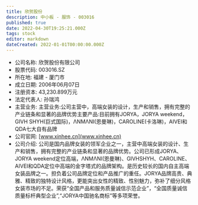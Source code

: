 ```yaml
---
title: 欣贺股份
description: 中小板 - 服饰 - 003016
published: true
date: 2022-04-30T19:25:21.000Z
tags: stock
editor: markdown
dateCreated: 2022-01-01T00:00:00.000Z
---
```


- 公司名称: 欣贺股份有限公司
- 股票代码: 003016.SZ
- 所在地: 福建 - 厦门市
- 成立日期: 2006年06月07日
- 注册资本: 43,230.899万元
- 法定代表人: 孙瑞鸿
- 主营业务: 主营业务:公司主营中，高端女装的设计，生产和销售，拥有完整的产业链条和显著的品牌优势主要产品:目前拥有JORYA，JORYA weekend，GIVH SHYH(巨式国际)，ΛNMΛNI(恩曼琳)，CAROLINE(卡洛琳)，AIVEI和QDA七大自有品牌
- 公司官网: [www.xinhee.cn](www.xinhee.cn)
- 公司介绍: 公司是国内品牌女装的领军企业之一，主营中高端女装的设计、生产和销售，拥有完整的产业链条和显著的品牌优势。公司已形成JORYA、JORYA weekend定位高端，ΛNMΛNI(恩曼琳)、GIVHSHYH、CAROLINE、AIVEI和QDA定位中高端的金字塔式的品牌架构。是历史较长的国内自主高端女装品牌之一。担负着公司品牌定位和产品推广的重任。JORYA品牌高贵、典雅、精致的独特设计风格，更能突出女性的精致、性别魅力，弥补了细分风格女装市场的不足。荣获“全国产品和服务质量诚信示范企业”，“全国质量诚信质量标杆典型企业”,“JORYA中国驰名商标”等多项荣誉。


